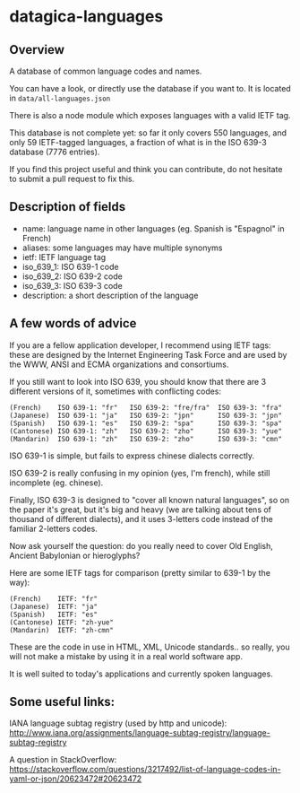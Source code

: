 # datagica-languages

## Overview

A database of common language codes and names.

You can have a look, or directly use the database if you want to.
It is located in `data/all-languages.json`

There is also a node module which exposes languages with a valid IETF tag.

This database is not complete yet: so far it only covers 550 languages,
and only 59 IETF-tagged languages, a fraction of what is in the ISO 639-3 database
(7776 entries).

If you find this project useful and think you can contribute, do not hesitate
to submit a pull request to fix this.


## Description of fields
- name: language name in other languages (eg. Spanish is "Espagnol" in French)
- aliases: some languages may have multiple synonyms
- ietf: IETF language tag
- iso_639_1: ISO 639-1 code
- iso_639_2: ISO 639-2 code
- iso_639_3: ISO 639-3 code
- description: a short description of the language

## A few words of advice

If you are a fellow application developer, I recommend using IETF tags:
these are designed by the Internet Engineering Task Force and are used by
the WWW, ANSI and ECMA organizations and consortiums.

If you still want to look into ISO 639, you should know that there are 3 different
versions of it, sometimes with conflicting codes:

```
(French)    ISO 639-1: "fr"   ISO 639-2: "fre/fra"  ISO 639-3: "fra"
(Japanese)  ISO 639-1: "ja"   ISO 639-2: "jpn"      ISO 639-3: "jpn"
(Spanish)   ISO 639-1: "es"   ISO 639-2: "spa"      ISO 639-3: "spa"
(Cantonese) ISO 639-1: "zh"   ISO 639-2: "zho"      ISO 639-3: "yue"
(Mandarin)  ISO 639-1: "zh"   ISO 639-2: "zho"      ISO 639-3: "cmn"
```

ISO 639-1 is simple, but fails to express chinese dialects correctly.

ISO 639-2 is really confusing in my opinion (yes, I'm french), while still
incomplete (eg. chinese).

Finally, ISO 639-3 is designed to "cover all known natural languages", so on
the paper it's great, but it's big and heavy (we are talking about tens of
thousand of different dialects), and it uses 3-letters code instead of the
familiar 2-letters codes.

Now ask yourself the question: do you really need to cover Old English,
Ancient Babylonian or hieroglyphs?

Here are some IETF tags for comparison (pretty similar to 639-1 by the way):

```
(French)    IETF: "fr"
(Japanese)  IETF: "ja"
(Spanish)   IETF: "es"
(Cantonese) IETF: "zh-yue"
(Mandarin)  IETF: "zh-cmn"
```

These are the code in use in HTML, XML, Unicode standards.. so really, you will
not make a mistake by using it in a real world software app.

It is well suited to today's applications and currently spoken languages.


## Some useful links:

IANA language subtag registry (used by http and unicode):
http://www.iana.org/assignments/language-subtag-registry/language-subtag-registry

A question in StackOverflow:
https://stackoverflow.com/questions/3217492/list-of-language-codes-in-yaml-or-json/20623472#20623472
